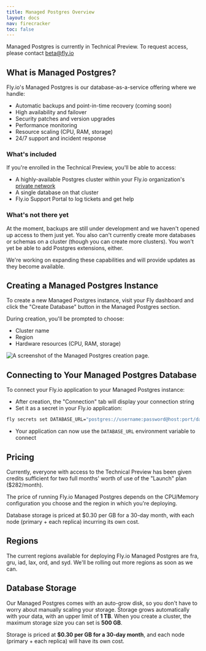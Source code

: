 ```yaml
---
title: Managed Postgres Overview
layout: docs
nav: firecracker
toc: false
---
```


<div class="important icon">Managed Postgres is currently in Technical Preview. To request access, please contact <a href="mailto:beta@Fly.io">beta@fly.io</a></div>

## What is Managed Postgres?

Fly.io's Managed Postgres is our database-as-a-service offering where we handle:

- Automatic backups and point-in-time recovery (coming soon)
- High availability and failover
- Security patches and version upgrades
- Performance monitoring
- Resource scaling (CPU, RAM, storage)
- 24/7 support and incident response

### What's included

If you're enrolled in the Technical Preview, you'll be able to access:

- A highly-available Postgres cluster within your Fly.io organization's [private network](/docs/networking/private-networking/)
- A single database on that cluster
- Fly.io Support Portal to log tickets and get help

### What's not there yet

At the moment, backups are still under development and we haven't opened up access to them just yet. You also can't currently create more databases or schemas on a cluster (though you can create more clusters). You won't yet be able to add Postgres extensions, either.

We're working on expanding these capabilities and will provide updates as they become available.

## Creating a Managed Postgres Instance

To create a new Managed Postgres instance, visit your Fly dashboard and click the "Create Database" button in the Managed Postgres section.

During creation, you'll be prompted to choose:

- Cluster name
- Region
- Hardware resources (CPU, RAM, storage)

<div>
    <img src="/static/images/create-mpg.webp" alt="A screenshot of the Managed Postgres creation page.">
</div>

## Connecting to Your Managed Postgres Database

To connect your Fly.io application to your Managed Postgres instance:

- After creation, the "Connection" tab will display your connection string
- Set it as a secret in your Fly.io application:

```cmd
fly secrets set DATABASE_URL="postgres://username:password@host:port/database"
```

- Your application can now use the `DATABASE_URL` environment variable to connect

## Pricing

Currently, everyone with access to the Technical Preview has been given credits sufficient for two full months' worth of use of the "Launch" plan ($282/month).

The price of running Fly.io Managed Postgres depends on the CPU/Memory configuration you choose and the region in which you're deploying.

Database storage is priced at $0.30 per GB for a 30-day month, with each node (primary + each replica) incurring its own cost.

## Regions

The current regions available for deploying Fly.io Managed Postgres are fra, gru, iad, lax, ord, and syd. We'll be rolling out more regions as soon as we can.

## Database Storage

Our Managed Postgres comes with an auto-grow disk, so you don't have to worry about manually scaling your storage. Storage grows automatically with your data, with an upper limit of **1 TB**. When you create a cluster, the maximum storage size you can set is **500 GB**.

Storage is priced at **$0.30 per GB for a 30-day month**, and each node (primary + each replica) will have its own cost.
